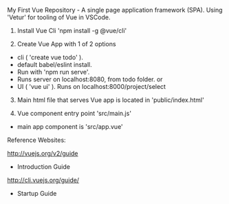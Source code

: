 My First Vue Repository - A single page application framework (SPA).
Using 'Vetur' for tooling of Vue in VSCode.

1. Install Vue Cli
'npm install -g @vue/cli'

2. Create Vue App with 1 of 2 options 
- cli ( 'create vue todo' ). 
- default babel/eslint install.
- Run with 'npm run serve'. 
- Runs server on localhost:8080, from todo folder.
or 
- UI ( 'vue ui' ). Runs on localhost:8000/project/select

3. Main html file that serves Vue app is located in 'public/index.html'

4. Vue component entry point 'src/main.js'
- main app component is 'src/app.vue'

Reference Websites:

http://vuejs.org/v2/guide
- Introduction Guide

http://cli.vuejs.org/guide/
- Startup Guide